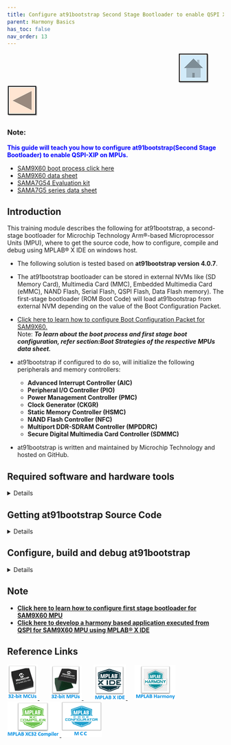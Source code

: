 ```yaml
---
title: Configure at91bootstrap Second Stage Bootloader to enable QSPI XIP on MPUs
parent: Harmony Basics
has_toc: false
nav_order: 13
---
```


&nbsp;&nbsp;&nbsp;&nbsp;&nbsp;&nbsp;&nbsp;&nbsp;&nbsp;&nbsp;&nbsp;&nbsp;&nbsp;&nbsp;&nbsp;&nbsp;&nbsp;&nbsp;&nbsp;&nbsp;&nbsp;&nbsp;&nbsp;&nbsp;&nbsp;&nbsp;&nbsp;&nbsp; &nbsp;&nbsp;&nbsp;&nbsp;&nbsp;&nbsp;&nbsp;&nbsp;&nbsp;&nbsp;&nbsp;&nbsp;&nbsp;&nbsp;&nbsp;&nbsp;&nbsp;&nbsp;&nbsp;&nbsp;&nbsp;&nbsp;&nbsp;&nbsp;&nbsp;&nbsp;&nbsp;&nbsp;&nbsp;&nbsp;&nbsp;&nbsp;&nbsp;&nbsp;&nbsp;&nbsp;&nbsp;&nbsp;&nbsp;&nbsp;&nbsp;&nbsp;&nbsp;&nbsp;&nbsp;&nbsp;&nbsp;&nbsp;&nbsp;&nbsp;&nbsp;&nbsp;&nbsp;&nbsp;&nbsp;&nbsp;&nbsp;&nbsp;&nbsp;&nbsp;&nbsp;&nbsp;&nbsp;&nbsp;&nbsp;&nbsp;&nbsp;&nbsp;&nbsp;&nbsp;&nbsp;&nbsp;[<img src="../../r_images/quick_home.png" title="Home">](../../../readme.md) [<img src="../../r_images/quick_back.png"  title="Back">](../readme.md)


### Note:
<span style="color:blue"> **This guide will teach you how to configure at91bootstrap(Second Stage Bootloader) to enable QSPI-XIP on MPUs.**
- [SAM9X60 boot process click here ](https://www.microchip.com/en-us/education/developer-help/learn-products/mcu-mpu/32bit-mpu/sam9x60-boot-process)
- [SAM9X60 data sheet](https://www.microchip.com/en-us/product/SAM9X60)
- [SAMA7G54 Evaluation kit](https://www.microchip.com/en-us/development-tool/EV21H18A)
- [SAMA7G5 series data sheet](https://www.microchip.com/en-us/product/sama7g54)

## Introduction
This training module describes the following for at91bootstrap, a second-stage bootloader for Microchip Technology Arm®-based Microprocessor Units (MPU), 
  where to get the source code, how to configure, compile and debug using MPLAB® X IDE on windows host.

* The following solution is tested based on **at91bootstrap version 4.0.7**.

* The at91bootstrap bootloader can be stored in external NVMs like (SD Memory Card), Multimedia Card (MMC), Embedded Multimedia Card (eMMC), NAND Flash, Serial Flash, QSPI Flash, Data Flash memory). 
  The first-stage bootloader (ROM Boot Code) will load at91bootstrap from external NVM depending on the value of the Boot Configuration Packet. 

* [Click here to learn how to configure Boot Configuration Packet for SAM9X60.](../sam9x60_configure_first_stage_bootloader/readme.md) <br>
Note: ***To learn about the boot process and first stage boot configuration, refer section:Boot Strategies of the respective MPUs data sheet.*** <br>

* at91bootstrap if configured to do so, will initialize the following peripherals and memory controllers:
  * **Advanced Interrupt Controller (AIC)**
  * **Peripheral I/O Controller (PIO)**
  * **Power Management Controller (PMC)**
  * **Clock Generator (CKGR)**
  * **Static Memory Controller (HSMC)**
  * **NAND Flash Controller (NFC)**
  * **Multiport DDR-SDRAM Controller (MPDDRC)**
  * **Secure Digital Multimedia Card Controller (SDMMC)** <br>

* at91bootstrap is written and maintained by Microchip Technology and hosted on GitHub.

## Required software and hardware tools
<details>
  <summary> Details
</summary>  <br>
This document is written with the assumption that the user is aware of the external NVMS & DDR memory available in the respective MPU boards (Like Evaluation Kits, Curiosity  Boards, SIP or SOM) by reading the respective user guide.

* To build/debug at91bootstrap using MPLAB® X IDE on windows host, the following tools should be installed properly:
  * [Download and install MPLAB® X IDE.](https://www.microchip.com/en-us/tools-resources/develop/mplab-x-ide)
  * [Download and install XC32 Compiler.](https://www.microchip.com/en-us/tools-resources/develop/mplab-xc-compilers)
* User can use below hardware tools:
  * [SAM9X60 Evaluation kit.](https://www.microchip.com/en-us/development-tool/DT100126) (or) [SAM9X60 Curiosity Development Board.](https://www.microchip.com/en-us/development-tool/EV40E67A)
  * External J32 debugger if SAM9X60 Curiosity Development Board is used.
  * [SAMA7G54 Evaluiation Kit](https://www.microchip.com/en-us/development-tool/EV21H18A)
  
</details> 

## Getting at91bootstrap Source Code
<details>
  <summary> Details
</summary>  <br>
  
  1. **Create a Project Directory:** Create a project directory to keep all the sources together for a given project. For the purpose of this tutorial topic, the created project directory is  **Harmony3**. 

  2. **Get at91bootstrap:** Get the complete source code of at91bootstrap by either of the following ways:
      * If you have git installed , clone the repo into the project directory by using the command:
         
		 $ git clone git@https://github.com/linux4sam/at91bootstrap
      * If you don't have git installed, then
        [Download at91bootstrap](https://github.com/linux4sam/at91bootstrap) and unzip into your project directory.
        <img src = "images/directory.png" align="middle"> <br>
	  * **Note:** Use at91bootstrap version  v4.0.7 or higher

</details> 
 
## Configure, build and debug at91bootstrap
<details>
  <summary> Details
</summary>  <br>

User should follow the below steps to build the at91bootstrap either to debug the harmony application executed from QSPI on MPLAB® X IDE or to run the harmony application executed from QSPI :
1. Preparing the build Environment.
2. Configure the at91bootstrap.
3. Building the at91bootstrap.
4. Debugging the at91bootstrap.

### 1. Preparing the build Environment
<details>
  <summary> Details
</summary>  <br>
  
  1.1. **Open at91Bootstrap project:** To begin, launch MPLAB® X IDE and then go to File --> Open Project -->choose downloaded at91bootstrap project.
      <img src = "images/1_1.png" align="middle">

    Now set it as main project.
  <img src = "images/1_1a.png" align="middle">

  1.2. **Compiler setting:** User can use XC32 compiler to build at91bootstrap.   
       Go to Project --> Properties --> Makefile ---> Copy the XC32 installation path and update it in the build/debug and clean command --> Apply ---> ok .

   E.g. <br>
       Build/Debug command: ***make CROSS_COMPILE="C:/Program Files/Microchip/xc32/v4.30/bin/bin/pic32c-"***  <br>
       Clean command: ***make mplabclean CROSS_COMPILE="C:/Program Files/Microchip/xc32/v4.30/bin/bin/pic32c-"***

   <img src = "images/1_2.png" align="middle">
 
</details>

### 2. Configure the at91bootstrap
<details>
  <summary> Details
</summary>  <br>
The at91bootstrap can be configured to debug harmony application executed from QSPI flash on MPLAB® X IDE or to run harmony application from QSPI flash by using KCONFIG.


#### 2.1 Configure at91bootstrap to debug harmony application executed from QSPI flash on MPLAB® X IDE
<details>
  <summary> Details
</summary>   <br>

To configure at91bootstrap to debug harmony application executed from QSPI flash on MPLAB® X IDE, go to
Project --> Properties --> Kconfig --> load --> **project directory** --> configs --> (board)df_qspi_uboot_defconfig --> Open.

<img src = "images/2_1a.png" align="middle">

Then perform the following changes:
  * Primary Operation --> Load and Stop.
  * Flash Memory --> QSPI Configuration --> eXecute In Place
  * Next software type --> Load 4MB into the start of SDRAM.
  * Demo application image storage setup:
     * Flash offset --> QSPI offset where a user wants to flash the application.
     * Demo app image size --> Size of the app image.
     * External RAM address to load Demo-App image --> Provide the QSPI starting address of the application. It should match the .text load address in your application linker script. <br>
       External QSPI address of SAM9X60 board starts from 0x70000000 – 0x708000000. Please refer to the data sheet for more details. <br>
	   External QSPI address of SAMA7G5 board starts from 0x20000000 – 0x280000000. Please refer to the data sheet for more details. <br>
	   
An example configuration for SAMA7G5-EK is shown below.
<img src = "images/2_1b.png" align="middle">

Now Click Apply --> OK. <br>

The boot file(at91bootstrap.elf) generated by doing this kconfig, can be used to debug harmony application executed from QSPI flash on  MPLAB® X IDE.

</details>

#### 2.2. Configure at91bootstrap to run harmony application from QSPI flash
<details>
  <summary> Details
</summary>  <br>

To configure at91bootstrap to debug harmony application executed from QSPI flash on MPLAB® X IDE this, go to
Project --> Properties --> Kconfig --> load --> **project directory** --> configs --> (board)df_qspi_uboot_defconfig --> Open.

<img src = "images/2_1a.png" align="middle">

Then perform the following changes:
  * Primary Operation --> Load and Launch next software.
  * Flash Memory --> QSPI Configuration --> eXecute In Place
  * Next software type --> Load 4MB into the start of SDRAM.
  * Demo application image storage setup:
     * Flash offset --> QSPI offset where a user wants to flash the application.
     * Demo app image size --> Size of the app image.
     * External RAM address to load Demo-App image --> Provide the QSPI starting address of the application. It should match the .text load address in your harmony application linker script.<br>
       External QSPI address of SAM9X60 board starts from 0x70000000 – 0x708000000. Please refer to the data sheet for more details.<br>
	   External QSPI address of SAMA7G5 board starts from 0x20000000 – 0x280000000. Please refer to the data sheet for more details.
	   
An example configuration for SAMA7G5-EK is shown below.
<img src = "images/2_2b.png" align="middle">

Now Click Apply --> OK. <br>

The boot file(at91bootstrap.elf) generated by doing this kconfig, can be used to run harmony application executed from QSPI flash.

</details>
</details>


### 3. Building the at91bootstrap
<details>
  <summary> Details
</summary>   <br>
To build the at91bootstrap go to project --> Clean and build or simply click the build icon in the IDE.

<img src = "images/4a.png" align="middle"> 

**Note:** When building using XC32 compiler, if a user doesn’t have XC32 pro compiler, a warning saying cannot optimize size will pop up in the compiler output window as follows. To avoid this either use XC32 pro compiler or just ignore this.

<img src = "images/4b.png" align="middle"> 

Once the build is successful, you will get the build success message in the IDE as shown in the above Image.

Now user will be able to see the boot.bin file in the **project directory**/build/binaries.

boot.bin file is the at91bootstrap file.

<img src = "images/4c.png" align="middle"> 
</details>

### 4. Debugging the at91bootstrap
<details>
  <summary> Details
</summary>  <br>
To debug the at91bootstrap, go to project --> Set as main project.
Then click project --> Debug or simply click the debug icon in the IDE.
Now user can start debugging the at91bootstrp by clicking the debug symbols available in the IDE like Step into, Reset, Step over etc.

<img src = "images/5a.png" align="middle">

When debugging the application, serial console outputs can be monitored by connecting windows host with the board (Eg: SAM9X60-EK) through a terminal emulation program.
For example, refer to [this link](https://microchipdeveloper.com/32mpu:sam9x60-ek-console) to download terminal emulation program and follow the steps to establish a serial communication with SAM9X60-EK.
An example image showing the serial console output while debugging at91bootstrap is shown below.
<img src = "images/5b.png" align="middle">

</details>
</details>
</details>

## Note
  * **[Click here to learn how to configure first stage bootloader for SAM9X60 MPU](../sam9x60_configure_first_stage_bootloader/readme.md)**
  * **[Click here to develop a harmony based application executed from QSPI for SAM9X60 MPU using MPLAB® X IDE ](../sam9x60_qspi_xip_application_using_mcc/readme.md)**

## Reference Links
[<a href="https://www.microchip.com/design-centers/32-bit" target="_blank"> <img src="../../r_images/32_bit_mcus.png"> </a>]()  &nbsp; &nbsp; &nbsp; [<a href="https://www.microchip.com/design-centers/32-bit-mpus" target="_blank"> <img src="../../r_images/32_bit_mpus.png"> </a>]()  &nbsp; &nbsp; &nbsp; [<a href="https://www.microchip.com/mplab/mplab-x-ide" target="_blank"> <img src="../../r_images/mplab_x_ide.png"> </a>]()  &nbsp; &nbsp; [<a href="https://www.microchip.com/mplab/mplab-harmony" target="_blank"> <img src="../../r_images/mplab_harmony.png"> </a>]() [<a href="https://www.microchip.com/mplab/compilers" target="_blank"> <img src="../../r_images/mplab_compiler.png"> </a>]() [<a href="https://www.microchip.com/en-us/tools-resources/configure/mplab-code-configurator" target="_blank"> <img src="../../r_images/mcc_harmony.png"> </a>]()

